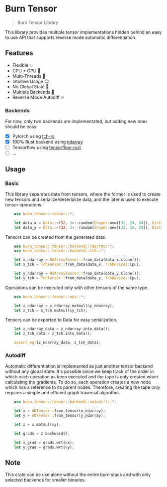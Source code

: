 # Burn Tensor

> Burn Tensor Library

This library provides multiple tensor implementations hidden behind an easy to use API that supports reverse mode automatic differentiation.

## Features

* Flexible ✨
* CPU + GPU 🙏
* Multi-Threads 🚀
* Intuitive Usage 😌
* No Global State 🚫
* Multiple Backends 🦾
* Reverse Mode Autodiff 🔥

### Backends

For now, only two backends are implementated, but adding new ones should be easy.

* [X] Pytorch using [tch-rs](https://github.com/LaurentMazare/tch-rs)
* [X] 100% Rust backend using [ndarray](https://github.com/rust-ndarray/ndarray)
* [ ] Tensorflow using [tensorflow-rust](https://github.com/tensorflow/rust)
* [ ] ...

## Usage

### Basic

This library separates data from tensors, where the former is used to create new tensors and serialize/deserialize data, and the later is used to execute tensor operations.

```rust
    use burn_tensor::tensor::*;

    let data_x = Data::<f32, 3>::random(Shape::new([32, 24, 24]), Distribution::Standard);
    let data_y = Data::<f32, 3>::random(Shape::new([32, 24, 24]), Distribution::Standard);
```

Tensors can be created from the generated data.

```rust
    use burn_tensor::tensor::backend::ndarray::*;
    use burn_tensor::tensor::backend::tch::*;

    let x_ndarray = NdArrayTensor::from_data(data_x.clone());
    let x_tch = TchTensor::from_data(data_x, TchDevice::Cpu);

    let y_ndarray = NdArrayTensor::from_data(data_y.clone());
    let y_tch = TchTensor::from_data(data_y, TchDevice::Cpu);
```

Operations can be executed only with other tensors of the same type.

```rust
    use burn_tensor::tensor::ops::*;

    let z_ndarray = x_ndarray.matmul(&y_ndarray);
    let z_tch = x_tch.matmul(&y_tch);
```

Tensors can be exported to Data for easy serialization.

```rust
    let z_ndarray_data = z_ndarray.into_data();
    let z_tch_data = z_tch.into_data();

    assert_eq!(z_ndarray_data, z_tch_data);
```

### Autodiff

Automatic differentiation is implemented as just another tensor backend without any global state.
It's possible since we keep track of the order in which each operation as been executed and the tape is only created when calculating the gradients.
To do so, each operation creates a new node which has a reference to its parent nodes.
Therefore, creating the tape only requires a simple and efficent graph traversal algorithm.

```rust
    use burn_tensor::tensor::backend::autodiff::*;

    let x = ADTensor::from_tensor(x_ndarray);
    let y = ADTensor::from_tensor(y_ndarray);

    let z = x.matmul(&y);

    let grads = z.backward();

    let x_grad = grads.wrt(&x);
    let y_grad = grads.wrt(&y);
```

## Note

This crate can be use alone without the entire burn stack and with only selected backends for smaller binaries.
